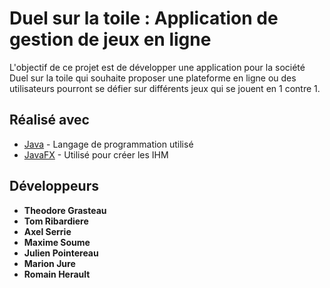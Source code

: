 # Duel sur la toile : Application de gestion de jeux en ligne
L'objectif de ce projet est de développer une application pour la société Duel 
sur la toile qui souhaite proposer une plateforme en ligne ou des utilisateurs 
pourront se défier sur différents jeux qui se jouent en 1 contre 1.

## Réalisé avec

* [Java](https://www.java.com/fr/) - Langage de programmation utilisé
* [JavaFX](http://www.oracle.com/technetwork/java/javase/overview/javafx-overview-2158620.html) - Utilisé pour créer les IHM

## Développeurs
* **Theodore Grasteau**
* **Tom Ribardiere**
* **Axel Serrie**
* **Maxime Soume**
* **Julien Pointereau**
* **Marion Jure**
* **Romain Herault**
